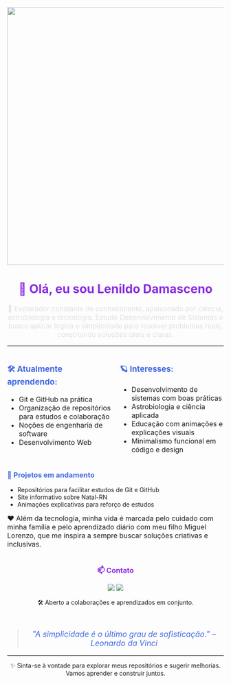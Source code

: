<div align="center">
  <img src="https://camo.githubusercontent.com/02fd216a449ad43093a8ed09bb8e4e97488b06ce0db0dbb526e7e0a31560205d/68747470733a2f2f616c6c6861636b65642e636f6d2f75702f323031392f30332f68656c6c6f2d776f726c642e676966" width="600px"/>
</div>

<div align="center" style="text-align: center;">
  <h1 style="font-weight: bold; color: #8A2BE2;">👋 Olá, eu sou Lenildo Damasceno</h1>
</div>

<div style="font-size: 16px; color: #E0E0E0;">
<p align="center">
  🚀 Explorador constante de conhecimento, apaixonado por ciência, astrobiologia e tecnologia. Estudo Desenvolvimento de Sistemas e busco aplicar lógica e simplicidade para resolver problemas reais, construindo soluções úteis e claras.
</p>
</div>

---

<div style="display: flex; justify-content: space-between; gap: 20px; font-size: 16px;">
  <div style="flex: 1;">
    <h3 style="color: #4169E1;">🛠️ Atualmente aprendendo:</h3>
    <ul>
      <li>Git e GitHub na prática</li>
      <li>Organização de repositórios para estudos e colaboração</li>
      <li>Noções de engenharia de software</li>
      <li>Desenvolvimento Web</li>
    </ul>
  </div>
  <div style="flex: 1;">
    <h3 style="color: #4169E1;">🪐 Interesses:</h3>
    <ul>
      <li>Desenvolvimento de sistemas com boas práticas</li>
      <li>Astrobiologia e ciência aplicada</li>
      <li>Educação com animações e explicações visuais</li>
      <li>Minimalismo funcional em código e design</li>
    </ul>
  </div>
</div>

<div>
  <h3 style="color: #4169E1;">📌 Projetos em andamento</h3>
  <ul>
    <li>Repositórios para facilitar estudos de Git e GitHub</li>
    <li>Site informativo sobre Natal-RN</li>
    <li>Animações explicativas para reforço de estudos</li>
  </ul>
</div>

<div style="font-size: 16px;">
❤️ Além da tecnologia, minha vida é marcada pelo cuidado com minha família e pelo aprendizado diário com meu filho Miguel Lorenzo, que me inspira a sempre buscar soluções criativas e inclusivas.
</div>

<br>

<div align="center">
  <h3 style="color: #8A2BE2;">📫 Contato</h3>
  <a href="mailto:SEU_EMAIL_AQUI"><img src="https://img.shields.io/badge/Email-D14836?style=for-the-badge&logo=gmail&logoColor=white" /></a>
  <a href="URL_DO_SEU_LINKEDIN_AQUI"><img src="https://img.shields.io/badge/LinkedIn-0077B5?style=for-the-badge&logo=linkedin&logoColor=white" /></a>
  <p>🛠️ Aberto a colaborações e aprendizados em conjunto.</p>
</div>

<br>

> <p align="center" style="font-style: italic; font-size: 18px; color: #4169E1;">"A simplicidade é o último grau de sofisticação." – Leonardo da Vinci</p>

---

<p align="center">
✨ Sinta-se à vontade para explorar meus repositórios e sugerir melhorias. Vamos aprender e construir juntos.
</p>
